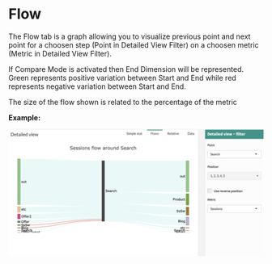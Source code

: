 # Flow

The Flow tab is a graph allowing you to visualize previous point and next point for a choosen step (Point in Detailed View Filter) on a choosen metric (Metric in Detailed View Filter).


If Compare Mode is activated then End Dimension will be represented.
Green represents positive variation between Start and End while red represents negative variation between Start and End.

The size of the flow shown is related to the percentage of the metric


**Example:**

![flow](images/flow.png)
